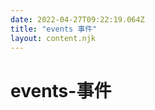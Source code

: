 ```yaml
---
date: 2022-04-27T09:22:19.064Z
title: "events 事件"
layout: content.njk
---
```

[comment]: <> (这个文件是从 PickerCC 源码中生，不要修改。请使用 "docs:build" 脚本命令生成。)


# events-事件